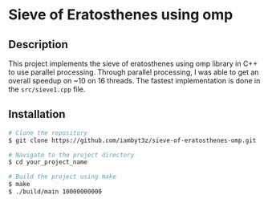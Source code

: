 # Sieve of Eratosthenes using omp

## Description
This project implements the sieve of eratosthenes using omp library in C++ to use parallel processing. Through parallel processing, I was able to get an overall speedup on ~10 on 16 threads. The fastest implementation is done in the `src/sieve1.cpp` file.

## Installation

```bash
# Clone the repository
$ git clone https://github.com/iambyt3z/sieve-of-eratosthenes-omp.git

# Navigate to the project directory
$ cd your_project_name

# Build the project using make
$ make
$ ./build/main 10000000000
```
